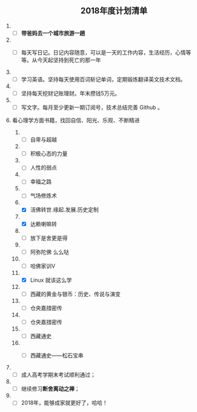 ## &nbsp;&nbsp;&nbsp;&nbsp;&nbsp;&nbsp;&nbsp;&nbsp;&nbsp;&nbsp;&nbsp;&nbsp;&nbsp;&nbsp;&nbsp;&nbsp;&nbsp;&nbsp;&nbsp;&nbsp;&nbsp;&nbsp;&nbsp;&nbsp;&nbsp;&nbsp;&nbsp;&nbsp;&nbsp;&nbsp;&nbsp;&nbsp;&nbsp;&nbsp;&nbsp;&nbsp;&nbsp;&nbsp;&nbsp;&nbsp; 2018年度计划清单

1. - [ ] **带爸妈去一个城市旅游一趟**  

1. - [ ] 每天写日记。日记内容随意，可以是一天的工作内容，生活经历，心情等等。从今天起坚持到死亡的那一年


2. - [ ] 学习英语。坚持每天使用百词斩记单词，定期锻炼翻译英文技术文档。
3. - [ ] 坚持每天挖财记账理财。年末攒钱5万元。
4. - [ ] 写文字。每月至少更新一期订阅号，技术总结完善 Github 。

5. 看心理学方面书籍，找回自信、阳光、乐观、不断精进

	1. - [ ] 自卑与超越
	2. - [ ] 积极心态的力量
	3. - [ ] 人性的弱点
	4. - [ ] 幸福之路
	5. - [ ] 气场修炼术
	6. - [x] 活佛转世.缘起.发展.历史定制
	1. - [x] 达赖喇嘛转
	7. - [ ] 放下是舍更是得
	8. - [ ] 阿弥陀佛 么么哒
	9. - [ ] 哈佛家训V
	10. - [x] Linux 就该这么学
	12. - [ ] 西藏的黄金与银币：历史、传说与演变 
	13. - [ ] 仓央嘉措密传
	14. - [ ] 仓央嘉措密传
	15. - [ ] 西藏通史
	16. - [ ] 西藏通史——松石宝串
	 
	
6. - [ ] 成人高考学期末考试顺利通过；
7. - [ ] 继续修习**断舍离动之禅**；
8. - [ ] 2018年，能够成家就更好了，哈哈！
